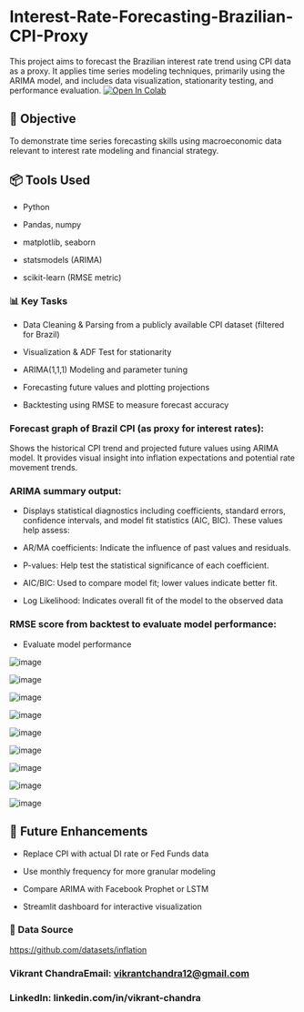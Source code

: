 # Interest-Rate-Forecasting-Brazilian-CPI-Proxy
This project aims to forecast the Brazilian interest rate trend using CPI data as a proxy. It applies time series modeling techniques, primarily using the ARIMA model, and includes data visualization, stationarity testing, and performance evaluation. 
[![Open In Colab](https://colab.research.google.com/assets/colab-badge.svg)](https://colab.research.google.com/github/yourusername/yourrepo/blob/main/notebooks/interest_rate_forecasting_FINAL.ipynb)


## 🧠 Objective 
To demonstrate time series forecasting skills using macroeconomic data relevant to interest rate modeling and financial strategy.

## 📦 Tools Used

- Python

- Pandas, numpy

- matplotlib, seaborn

- statsmodels (ARIMA)

- scikit-learn (RMSE metric)

### 📊 Key Tasks

* Data Cleaning & Parsing from a publicly available CPI dataset (filtered for Brazil)

* Visualization & ADF Test for stationarity

* ARIMA(1,1,1) Modeling and parameter tuning

* Forecasting future values and plotting projections

* Backtesting using RMSE to measure forecast accuracy

### Forecast graph of Brazil CPI (as proxy for interest rates):
Shows the historical CPI trend and projected future values using ARIMA model. It provides visual insight into inflation expectations and potential rate movement trends.

### ARIMA summary output:
- Displays statistical diagnostics including coefficients, standard errors, confidence intervals, and model fit statistics (AIC, BIC). These values help assess:

- AR/MA coefficients: Indicate the influence of past values and residuals.

- P-values: Help test the statistical significance of each coefficient.

- AIC/BIC: Used to compare model fit; lower values indicate better fit.

- Log Likelihood: Indicates overall fit of the model to the observed data

### RMSE score from backtest to evaluate model performance:
- Evaluate model performance

![image](https://github.com/user-attachments/assets/b0b50bf7-57f9-4fcc-9117-098b44ff7524)

![image](https://github.com/user-attachments/assets/25ee4173-74c9-445c-bb8c-deb632cbccd6)

![image](https://github.com/user-attachments/assets/892c867f-4fd2-4782-8f17-12c0eedb9fac)

![image](https://github.com/user-attachments/assets/60a09d75-8c20-4124-b190-b64ff387216a)

![image](https://github.com/user-attachments/assets/318eb734-35e4-48ab-bac6-167ab96026ef)

![image](https://github.com/user-attachments/assets/683c05f4-d29d-4d3b-ba5a-c0e19af2c24e)

![image](https://github.com/user-attachments/assets/1956b835-5466-4647-9896-039a93b966e9)

![image](https://github.com/user-attachments/assets/612adf6f-661a-4e7b-b711-a4d04a1bb61f)

![image](https://github.com/user-attachments/assets/131ddb7e-38e1-416c-bbe6-f1ae6092c9f0)


## 🚀 Future Enhancements

- Replace CPI with actual DI rate or Fed Funds data

- Use monthly frequency for more granular modeling

- Compare ARIMA with Facebook Prophet or LSTM

- Streamlit dashboard for interactive visualization

### 🔗 Data Source

https://github.com/datasets/inflation

### Vikrant ChandraEmail: vikrantchandra12@gmail.com
### LinkedIn: linkedin.com/in/vikrant-chandra


